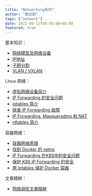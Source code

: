 ```yaml
---
title: "Networking系列"
author: "颇忒脱"
tags: ["network"]
date: 2022-09-12T08:50:08+08:00
featured: true
---
```


<!--more-->

基本知识：

* [网络模型及网络设备](../network-model-and-devices)
* [IP地址](../ip-address)
* [子网分割](../subnetting)
* [VLAN / VXLAN](../vlan-vxlan)

Linux 网络：

* [虚拟网络设备简介][vnet-devices-intro]
* [IP Forwarding 的安全问题](../ip-forwarding)
* [iptables 简介](../iptables-intro)
* [排查 IP Forwarding 故障](../ip-forwarding-trbst)
* [IP Forwarding, Masquerading 和 NAT](../ip-forwarding-masq-nat)
* [nftables 简介](../nftables-intro)

容器网络：

* [容器网络原理](../container-networking)
* [找到 Docker 的 netns](../find-docker-netns)
* [IP Forwarding 在K8S中的安全问题](../ip-forwarding-k8s)
* [保护 K8S IP Forwarding 的安全](../ip-forwarding-k8s-2)
* [用 iptables 保护 Docker 容器](../iptables-docker)

文章精粹：

* [网络调优文章精粹](../tuning-articles)


[vnet-devices-intro]: https://developers.redhat.com/blog/2018/10/22/introduction-to-linux-interfaces-for-virtual-networking
